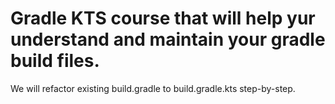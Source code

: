 #  Gradle KTS course that will help yur understand and maintain your gradle build files.
We will refactor existing build.gradle to build.gradle.kts step-by-step.
